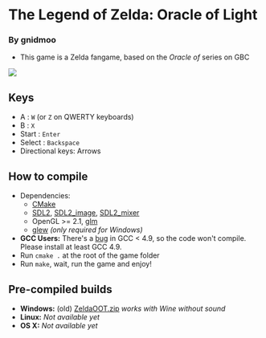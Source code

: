 # The Legend of Zelda: Oracle of Light

### By gnidmoo

- This game is a Zelda fangame, based on the *Oracle of* series on GBC

![](http://img15.hostingpics.net/pics/255623Capturedcrande20141005181925.png)

## Keys

- A : `W` (or `Z` on QWERTY keyboards)
- B : `X`
- Start : `Enter`
- Select : `Backspace`
- Directional keys: Arrows

## How to compile

- Dependencies:
    - [CMake](http://www.cmake.org/download/)
    - [SDL2](https://www.libsdl.org/download-2.0.php), [SDL2_image](https://www.libsdl.org/projects/SDL_image/), [SDL2_mixer](https://www.libsdl.org/projects/SDL_mixer/)
    - OpenGL >= 2.1, [glm](http://sourceforge.net/projects/ogl-math/files/latest/download?source=files)
    - [glew](http://sourceforge.net/projects/glew/files/latest/download) *(only required for Windows)*
- **GCC Users:** There's a [bug](https://gcc.gnu.org/bugzilla/show_bug.cgi?id=55914) in GCC < 4.9, so the code won't compile. Please install at least GCC 4.9.
- Run `cmake .` at the root of the game folder
- Run `make`, wait, run the game and enjoy!

## Pre-compiled builds

- **Windows:** (old) [ZeldaOOT.zip](https://dl.dropboxusercontent.com/u/41571323/ZeldaOOT.zip) _works with Wine without sound_
- **Linux:** _Not available yet_
- **OS X:** _Not available yet_

